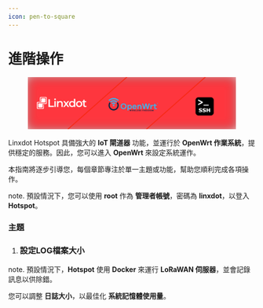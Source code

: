 ```yaml
---
icon: pen-to-square
---
```


# 進階操作

<figure><img src="../.gitbook/assets/Linxdot-ssh-banner.svg" alt=""><figcaption></figcaption></figure>

Linxdot Hotspot 具備強大的 **IoT 閘道器** 功能，並運行於 **OpenWrt 作業系統**，提供穩定的服務。因此，您可以進入 **OpenWrt** 來設定系統運作。

本指南將逐步引導您，每個章節專注於單一主題或功能，幫助您順利完成各項操作。

note. 預設情況下，您可以使用 **root** 作為 **管理者帳號**，密碼為 **linxdot**，以登入 **Hotspot**。

### 主題

1. ### 設定LOG檔案大小

note. 預設情況下，**Hotspot** 使用 **Docker** 來運行 **LoRaWAN 伺服器**，並會記錄訊息以供除錯。

您可以調整 **日誌大小**，以最佳化 **系統記憶體使用量**。

